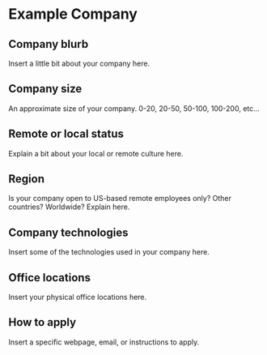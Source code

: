 # Example Company

## Company blurb

Insert a little bit about your company here.

## Company size

An approximate size of your company. 0-20, 20-50, 50-100, 100-200, etc...

## Remote or local status

Explain a bit about your local or remote culture here.

## Region

Is your company open to US-based remote employees only? Other countries? Worldwide? Explain here.

## Company technologies

Insert some of the technologies used in your company here.

## Office locations

Insert your physical office locations here.

## How to apply

Insert a specific webpage, email, or instructions to apply.

